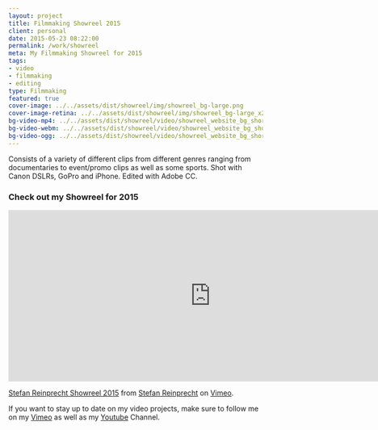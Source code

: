 ```yaml
---
layout: project
title: Filmmaking Showreel 2015
client: personal
date: 2015-05-23 08:22:00
permalink: /work/showreel
meta: My Filmmaking Showreel for 2015
tags:
- video
- filmmaking
- editing
type: Filmmaking
featured: true
cover-image: ../../assets/dist/showreel/img/showreel_bg-large.png
cover-image-retina: ../../assets/dist/showreel/img/showreel_bg-large_x2.png
bg-video-mp4: ../../assets/dist/showreel/video/showreel_website_bg_short.mp4
bg-video-webm: ../../assets/dist/showreel/video/showreel_website_bg_short.webm
bg-video-ogg: ../../assets/dist/showreel/video/showreel_website_bg_short.ogg
---
```


Consists of a variety of different clips from different genres ranging from documentaries to event/promo clips as well as some sports. Shot with Canon DSLRs, GoPro and iPhone. Edited with Adobe CC.

### Check out my Showreel for 2015

<iframe src="https://player.vimeo.com/video/116087662" width="800" height="340" frameborder="0" webkitallowfullscreen="" mozallowfullscreen="" allowfullscreen></iframe> <p><a href="https://vimeo.com/116087662">Stefan Reinprecht Showreel 2015</a> from <a href="https://vimeo.com/stefanreinprecht">Stefan Reinprecht</a> on <a href="https://vimeo.com">Vimeo</a>.</p>

If you want to stay up to date on my video projects, make sure to follow me on my [Vimeo](https://vimeo.com/stefanreinprecht) as well as my [Youtube](https://www.youtube.com/stefanreinprecht) Channel.

